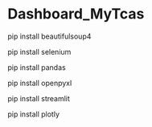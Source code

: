 # Dashboard_MyTcas

pip install beautifulsoup4

pip install selenium

pip install pandas

pip install openpyxl

pip install streamlit

pip install plotly
